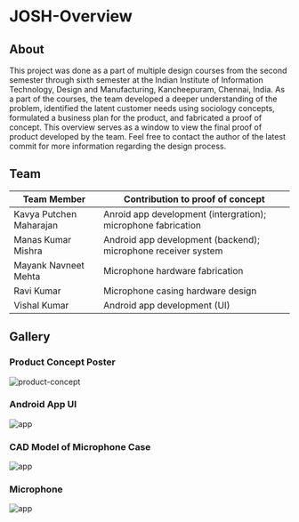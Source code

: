 # JOSH-Overview

## About

This project was done as a part of multiple design courses from the second semester through sixth semester at the Indian Institute of Information Technology, Design and Manufacturing, Kancheepuram, Chennai, India. As a part of the courses, the team developed a deeper understanding of the problem, identified the latent customer needs using sociology concepts, formulated a business plan for the product, and fabricated a proof of concept. This overview serves as a window to view the final proof of product developed by the team. Feel free to contact the author of the latest commit for more information regarding the design process.

## Team

| Team Member | Contribution to proof of concept |
| --- | --- |
| Kavya Putchen Maharajan | Anroid app development (intergration); microphone fabrication |
| Manas Kumar Mishra | Android app development (backend); microphone receiver system |
| Mayank Navneet Mehta | Microphone hardware fabrication |
| Ravi Kumar | Microphone casing hardware design |
| Vishal Kumar | Android app development (UI) |


## Gallery 

### Product Concept Poster

![product-concept](./images/product_concept-1.png)

### Android App UI

![app](./images/app-gif.gif)

### CAD Model of Microphone Case

![app](./images/CAD-gif.gif)

### Microphone

![app](./images/collar-mic-gif.gif)

